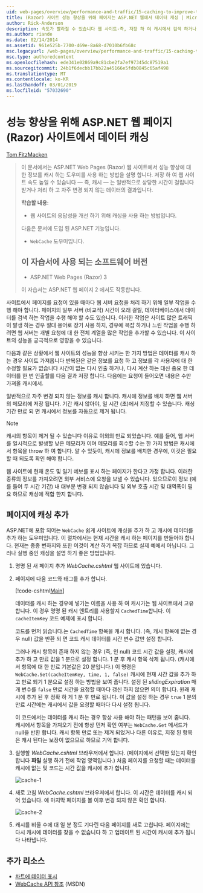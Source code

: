 ```yaml
---
uid: web-pages/overview/performance-and-traffic/15-caching-to-improve-the-performance-of-your-website
title: (Razor) 사이트 성능 향상을 위해 페이지는 ASP.NET 웹에서 데이터 캐싱 | Microsoft Docs
author: Rick-Anderson
description: 속도가 빨라질 수 있습니다 웹 사이트-즉, 저장 하 여 캐시에서 검색 하거나 처리 하려면 상당한 시간이 걸리는 일반적으로 데이터의 결과 중...
ms.author: riande
ms.date: 02/14/2014
ms.assetid: 961e525b-7700-469e-8a68-d7010b6fb68c
msc.legacyurl: /web-pages/overview/performance-and-traffic/15-caching-to-improve-the-performance-of-your-website
msc.type: authoredcontent
ms.openlocfilehash: ede341e02869a9c81cbe2fa7ef97345dc87519a1
ms.sourcegitcommit: 24b1f6decbb17bb22a45166e5fdb0845c65af498
ms.translationtype: MT
ms.contentlocale: ko-KR
ms.lasthandoff: 03/01/2019
ms.locfileid: "57032690"
---
```

<a name="caching-data-in-an-aspnet-web-pages-razor-site-for-better-performance"></a>성능 향상을 위해 ASP.NET 웹 페이지 (Razor) 사이트에서 데이터 캐싱
====================
[Tom FitzMacken](https://github.com/tfitzmac)

> 이 문서에서는 ASP.NET Web Pages (Razor) 웹 사이트에서 성능 향상에 대 한 정보를 캐시 하는 도우미를 사용 하는 방법을 설명 합니다. 저장 하 여 웹 사이트 속도 높일 수 있습니다 &#8212; 즉, 캐시 &#8212; 는 일반적으로 상당한 시간이 걸립니다 받거나 처리 하 고 자주 변경 되지 않는 데이터의 결과입니다.
> 
> **학습할 내용:** 
> 
> - 웹 사이트의 응답성을 개선 하기 위해 캐싱을 사용 하는 방법입니다.
> 
> 다음은 문서에 도입 된 ASP.NET 기능입니다.
> 
> - `WebCache` 도우미입니다.
>   
> 
> ## <a name="software-versions-used-in-the-tutorial"></a>이 자습서에 사용 되는 소프트웨어 버전
> 
> 
> - ASP.NET Web Pages (Razor) 3
>   
> 
> 이 자습서는 ASP.NET 웹 페이지 2 에서도 작동합니다.


사이트에서 페이지를 요청이 있을 때마다 웹 서버 요청을 처리 하기 위해 일부 작업을 수행 해야 합니다. 페이지의 일부 서버 (비교적) 시간이 오래 걸릴, 데이터베이스에서 데이터를 검색 하는 작업을 수행 해야 할 수도 있습니다. 이러한 작업은 사이트 많은 트래픽이 발생 하는 경우 절대 용어로 장기 사용 하지, 경우에 복잡 하거나 느린 작업을 수행 하려면 웹 서버는 개별 요청에 대 한 전체 계열을 많은 작업을 추가할 수 있습니다. 이 사이트의 성능을 궁극적으로 영향을 수 있습니다.

다음과 같은 상황에서 웹 사이트의 성능을 향상 시키는 한 가지 방법은 데이터를 캐시 하는 경우 사이트 가져옵니다 반복된은 같은 정보를 요청 하 고 정보를 각 사용자에 대 한 수정할 필요가 없습니다 시간이 없는 다시 인출 하거나, 다시 계산 하는 대신 중요 한 데이터를 한 번 인출할를 다음 결과 저장 합니다. 다음에는 요청이 들어오면 내용은 수만 가져올 캐시에서.

일반적으로 자주 변경 되지 않는 정보를 캐시 합니다. 캐시에 정보를 배치 하면 웹 서버의 메모리에 저장 됩니다. 기간 캐시 않아야, 일 시간 (초)에서 지정할 수 있습니다. 캐싱 기간 만료 되 면 캐시에서 정보를 자동으로 제거 됩니다.

> [!NOTE]
> 캐시의 항목이 제거 될 수 있습니다 이유로 이외의 만료 되었습니다. 예를 들어, 웹 서버를 일시적으로 발생할 낮은 메모리가 이며 메모리를 회수할 수는 한 가지 방법은 캐시에서 항목을 throw 하 여 합니다. 알 수 있듯이, 캐시에 정보를 배치한 경우에, 이것은 필요할 때 되도록 확인 해야 합니다.


웹 사이트에 현재 온도 및 일기 예보를 표시 하는 페이지가 한다고 가정 합니다. 이러한 종류의 정보를 가져오려면 외부 서비스에 요청을 보낼 수 있습니다. 있으므로이 정보 (예를 들어 두 시간 기간) 내 대부분 변경 되지 않습니다 및 외부 호출 시간 및 대역폭이 필요 하므로 캐싱에 적합 한지 합니다.

## <a name="adding-caching-to-a-page"></a>페이지에 캐싱 추가

ASP.NET에 포함 되어는 `WebCache` 쉽게 사이트에 캐싱을 추가 하 고 캐시에 데이터를 추가 하는 도우미입니다. 이 절차에서는 현재 시간을 캐시 하는 페이지를 만들어야 합니다. 현재는 종종 변하지와 또한 이것이 계산 하기 복잡 하므로 실제 예에서 아닙니다. 그러나 실행 중인 캐싱을 설명 하기 좋은 방법입니다.

1. 명명 된 새 페이지 추가 *WebCache.cshtml* 웹 사이트에 있습니다.
2. 페이지에 다음 코드와 태그를 추가 합니다.

    [!code-cshtml[Main](15-caching-to-improve-the-performance-of-your-website/samples/sample1.cshtml)]

    데이터를 캐시 하는 경우에 넣기는 이름을 사용 하 여 캐시가는 웹 사이트에서 고유 합니다. 이 경우 명명 된 캐시 엔트리를 사용할지 `CachedTime`합니다. 이 `cacheItemKey` 코드 예제에 표시 합니다.

    코드를 먼저 읽습니다.는 `CachedTime` 항목을 캐시 합니다. (즉, 캐시 항목에 없는 경우 null) 값을 반환 되 면 코드 캐시 데이터를 시간 변수 값만 설정 합니다.

    그러나 캐시 항목이 존재 하지 않는 경우 (즉, 인 null) 코드 시간 값을 설정, 캐시에 추가 하 고 만료 값을 1 분으로 설정 합니다. 1 분 후 캐시 항목 삭제 됩니다. (캐시에서 항목에 대 한 만료 기본값은 20 분입니다.) 이 명령은 `WebCache.Set(cacheItemKey, time, 1, false)` 캐시에 현재 시간 값을 추가 하 고 만료 되기 1 분으로 설정 하는 방법을 보여 줍니다. 설정 된 *slidingExpiration* 매개 변수를 `false` 만료 시간을 요청할 때마다 갱신 하지 않으면 의미 합니다. 원래 캐시에 추가 된 후 정확 하 게 1 분 후 만료 됩니다. 이 값을 설정 하는 경우 `true` 1 분의 만료 시간에는 캐시에서 값을 요청할 때마다 다시 설정 됩니다.

    이 코드에서는 데이터를 캐시 하는 경우 항상 사용 해야 하는 패턴을 보여 줍니다. 캐시에서 항목을 가져오기 전에 항상 먼저 확인 여부는 `WebCache.Get` 메서드가 null을 반환 합니다. 캐시 항목 만료 또는 제거 되었거나 다른 이유로, 지정 된 항목은 캐시 된다는 보장이 없으므로 하므로 기억 합니다.
3. 실행할 *WebCache.cshtml* 브라우저에서 합니다. (페이지에서 선택한 있는지 확인 합니다 **파일** 실행 하기 전에 작업 영역입니다.) 처음 페이지를 요청할 때는 데이터를 캐시에 없는 및 코드는 시간 값을 캐시에 추가 합니다.

    ![cache-1](15-caching-to-improve-the-performance-of-your-website/_static/image1.jpg)
4. 새로 고침 *WebCache.cshtml* 브라우저에서 합니다. 이 시간은 데이터를 캐시 되어 있습니다. 에 마지막 페이지를 볼 이후 변경 되지 않은 확인 합니다.

    ![cache-2](15-caching-to-improve-the-performance-of-your-website/_static/image2.jpg)
5. 캐시를 비울 수에 대 일 분 정도 기다린 다음 페이지를 새로 고칩니다. 페이지에는 다시 캐시에 데이터를 찾을 수 없습니다 하 고 업데이트 된 시간이 캐시에 추가 됩니다 나타냅니다.

<a id="Additional_Resources"></a>
## <a name="additional-resources"></a>추가 리소스


- [차트에 데이터 표시](https://go.microsoft.com/fwlink/?LinkId=202895)
- [WebCache API 참조](https://msdn.microsoft.com/library/system.web.helpers.webcache(v=vs.99).aspx) (MSDN)
